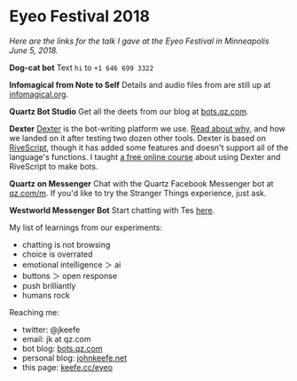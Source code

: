 # Eyeo Festival 2018

_Here are the links for the talk I gave at the Eyeo Festival in Minneapolis June 5, 2018._

**Dog-cat bot** Text `hi` to `+1 646 699 3322`

**Infomagical from Note to Self** Details and audio files from are still up at [infomagical.org](http://infomagical.org).

**Quartz Bot Studio** Get all the deets from our blog at [bots.qz.com](https://bots.qz.com).

**Dexter** [Dexter](https://rundexter.com) is the bot-writing platform we use. [Read about why](https://bots.qz.com/1360/we-found-the-best-tool-for-building-chat-bots/), and how we landed on it after testing two dozen other tools. Dexter is based on [RiveScript](https://www.rivescript.com/docs/tutorial), though it has added some features and doesn't support all of the language's functions. I taught [a free online course](https://journalismcourses.org/BB0205.html) about using Dexter and RiveScript to make bots. 

**Quartz on Messenger** Chat with the Quartz Facebook Messenger bot at [qz.com/m](https://qz.com/m). If you'd like to try the Stranger Things experience, just ask.

**Westworld Messenger Bot** Start chatting with Tes [here](https://m.me/WestworldHBO).

My list of learnings from our experiments:

- chatting is not browsing
- choice is overrated
- emotional intelligence ＞ ai
- buttons ＞ open response
- push brilliantly
- humans rock

Reaching me:

- twitter: @jkeefe
- email: jk at qz.com
- bot blog: [bots.qz.com](https://bots.qz.com)
- personal blog: [johnkeefe.net](http://johnkeefe.net)
- this page: [keefe.cc/eyeo](http://keefe.cc/eyeo)

